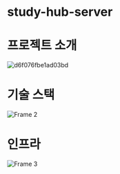 # study-hub-server


# 프로젝트 소개

![d6f076fbe1ad03bd](https://github.com/study-hub-inu/study-hub-server/assets/97587573/cc3c193c-a3db-4855-a9b3-b435f4d0d858)





# 기술 스택
![Frame 2](https://github.com/study-hub-inu/study-hub-server/assets/97587573/963fcacb-78d0-46e7-9922-efde718ff004)


# 인프라
![Frame 3](https://github.com/study-hub-inu/study-hub-server/assets/97587573/c17ec54e-158c-4450-8399-6e3b63f68c6d)

